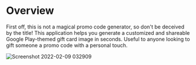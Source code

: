 # Overview

First off, this is not a magical promo code generator, so don't be deceived by the title! This application helps you generate a customized and shareable Google Play-themed gift card image in seconds. Useful to anyone looking to gift someone a promo code with a personal touch.

![Screenshot 2022-02-09 032909](https://user-images.githubusercontent.com/13608193/153084560-818ad56b-399e-41c8-9714-43e09ee2cbdd.png)
